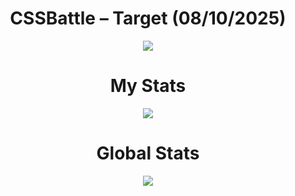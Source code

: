 <h1 align="center">CSSBattle – Target (08/10/2025)</h1>

<p align="center">
  <img src="https://github.com/user-attachments/assets/9fb255f3-1454-4596-9b54-ff00b441f5ce">
</p>

<h1 align="center">My Stats</h1>

<p align="center">
  <img src="https://github.com/user-attachments/assets/d3521119-288e-444d-918f-cba8f973737d">
</p>

<h1 align="center">Global Stats</h1>

<p align="center">
  <img src="https://github.com/user-attachments/assets/eb8d51c5-5209-42af-93c3-ad55e45a7bb8">
</p>
